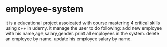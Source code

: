 # employee-system

it is a educational project assoicated with course mastering 4 critical skills using c++ in udemy.
it manage the user to do following: add new employee with his name,age,salary,gender. print all employees in the system. delete an employee by name. update his employee salary by name.
